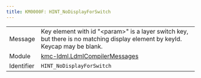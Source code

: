 ```yaml
---
title: KM0000F: HINT_NoDisplayForSwitch
---
```


|            |           |
|------------|---------- |
| Message    | Key element with id "&lt;param&gt;" is a layer switch key, but there is no matching display element by keyId\. Keycap may be blank\. |
| Module     | [kmc-ldml.LdmlCompilerMessages](kmc-ldml.ldmlcompilermessages) |
| Identifier | `HINT_NoDisplayForSwitch` |


